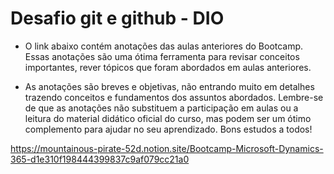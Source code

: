 # Desafio git e github - DIO 

- O link abaixo contém anotações das aulas anteriores do Bootcamp. Essas anotações são uma ótima ferramenta para revisar conceitos importantes, rever tópicos que foram abordados em aulas anteriores.

- As anotações são breves e objetivas, não entrando muito em detalhes trazendo conceitos e fundamentos dos assuntos abordados. Lembre-se de que as anotações não substituem a participação em aulas ou a leitura do material didático oficial do curso, mas podem ser um ótimo complemento para ajudar no seu aprendizado. Bons estudos a todos!

https://mountainous-pirate-52d.notion.site/Bootcamp-Microsoft-Dynamics-365-d1e310f198444399837c9af079cc21a0
